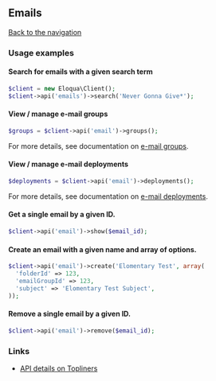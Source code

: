## Emails
[Back to the navigation](index.md)

### Usage examples

#### Search for emails with a given search term
```php
$client = new Eloqua\Client();
$client->api('emails')->search('Never Gonna Give*');
```

#### View / manage e-mail groups
```php
$groups = $client->api('email')->groups();
```
For more details, see documentation on
[e-mail groups](emails/groups.md).

#### View / manage e-mail deployments
```php
$deployments = $client->api('email')->deployments();
```
For more details, see documentation on
[e-mail deployments](emails/deployments.md).

#### Get a single email by a given ID.
```php
$client->api('email')->show($email_id);
```

#### Create an email with a given name and array of options.
```php
$client->api('email')->create('Elomentary Test', array(
  'folderId' => 123,
  'emailGroupId' => 123,
  'subject' => 'Elomentary Test Subject',
));
```

#### Remove a single email by a given ID.
```php
$client->api('email')->remove($email_id);
```

### Links
* [API details on Topliners](http://topliners.eloqua.com/docs/DOC-3083)
